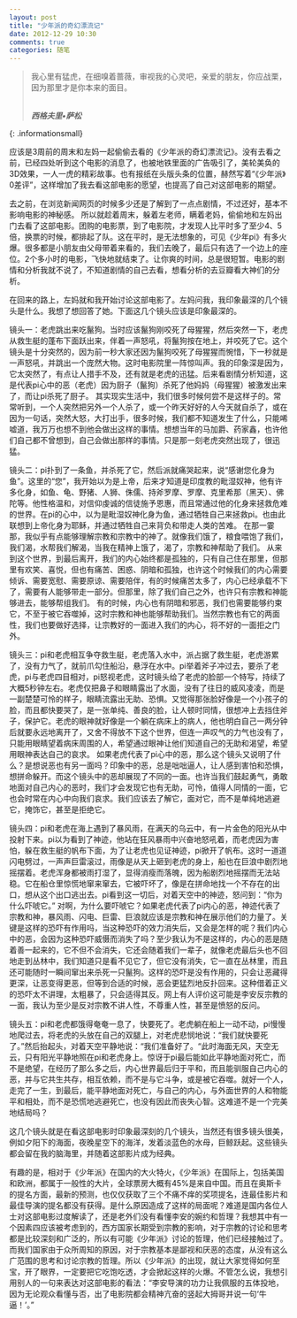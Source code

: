 ```yaml
---
layout: post
title: "少年派的奇幻漂流记"
date: 2012-12-29 10:30
comments: true
categories: 随笔
---
```


> 我心里有猛虎，在细嗅着蔷薇，审视我的心灵吧，亲爱的朋友，你应战栗，因为那里才是你本来的面目。 
> 
> <br/>
> <em style="font-weight:bold">西格夫里•萨松</em>
{: .informationsmall}

应该是3周前的周末和左妈一起偷偷去看的《少年派的奇幻漂流记》。没有去看之前，已经四处听到这个电影的消息了，也被地铁里面的广告吸引了，美轮美奂的3D效果，一人一虎的精彩故事。也有报纸在头版头条的位置，赫然写着“《少年派》0差评”，这样增加了我去看这部电影的愿望，也提高了自己对这部电影的期望。

去之前，在浏览新闻网页的时候多少还是了解到了一点点剧情，不过还好，基本不影响电影的神秘感。
所以就趁着周末，躲着左老师，瞒着老妈，偷偷地和左妈出门去看了这部电影。团购的电影票，到了电影院，才发现人比平时多了至少4、5倍，换票的时候，都排起了队。这在平时，是无法想象的，可见《少年pi》有多火爆。很多都是小朋友由父母带着来看的，我们去晚了，最后只有选了一个边上的座位。2个多小时的电影，飞快地就结束了。让你爽的时间，总是很短暂。电影的剧情和分析我就不说了，不知道剧情的自己去看，想看分析的去豆瓣看大神们的分析。

在回来的路上，左妈就和我开始讨论这部电影了。左妈问我，我印象最深的几个镜头是什么。我想了想回答了她。下面这几个镜头应该是印象最深的。

<!-- more -->

镜头一：老虎跳出来吃鬣狗。当时应该鬣狗刚咬死了母猩猩，然后突然一下，老虎从救生艇的蓬布下面跃出来，伴着一声怒吼，将鬣狗按在地上，并咬死了它。这个镜头是十分突然的，因为前一秒大家还因为鬣狗咬死了母猩猩而惋惜，下一秒就是一声怒吼，并跳出一个庞然大物。这时电影院里一阵惊叫声。我的印象深是因为，它太突然了，有点让人措手不及，还有就是老虎的迅猛。后来看剧情分析知道，这是代表pi心中的恶（老虎）因为厨子（鬣狗）杀死了他妈妈（母猩猩）被激发出来了，而让pi杀死了厨子。
其实现实生活中，我们很多时候何尝不是这样子的。常常听到，一个人突然把另外一个人杀了，或一个昨天好好的人今天就自杀了，或在因为一句话，突然大怒，大打出手，很多时候，我们都不知道发生了什么，只能唏嘘道，我万万也想不到他会做出这样的事情。想想当年的马加爵、药家鑫，也许他们自己都不曾想到，自己会做出那样的事情。只是那一刻老虎突然出现了，很迅猛。

镜头二：pi扑到了一条鱼，并杀死了它，然后派就痛哭起来，说“感谢您化身为鱼”。这里的“您”，我开始以为是上帝，后来才知道是印度教的毗湿奴神，他有许多化身，如鱼、龟、野猪、人狮、侏儒、持斧罗摩、罗摩、克里希那（黑天）、佛陀等。他性格温和，对信仰虔诚的信徒施予恩惠，而且常通过他的化身来拯救危难的世界。在pi的心中，以为是毗湿奴神化身为鱼，通过牺牲自己来拯救pi。也由此联想到上帝化身为耶稣，并通过牺牲自己来背负和带走人类的苦难。
在那一霎那，我似乎有点能够理解宗教和宗教中的神了。就像我们饿了，粮食喂饱了我们，我们渴，水帮我们解渴，当我在精神上饿了，渴了，宗教和神帮助了我们。
从来到这个世界，到最后离开，我们的内心始终都是孤独的，只有自己住在那里，但那里有欢笑、喜悦，但也有痛苦、困惑、阴暗和孤独，也许这个时候我们的内心需要倾诉、需要宽慰、需要原谅、需要陪伴，有的时候痛苦太多了，内心已经承载不下了，需要有人能够带走一部分。但那里，除了我们自己之外，也许只有宗教和神能够进去，能够帮组我们。
有的时候，内心也有阴暗和邪恶，我们也需要能够约束它，不至于被它吞噬掉，这时宗教和神也能够帮助我们。当然宗教也有它的两面性，我们也要做好选择，让宗教好的一面进入我们的内心，将不好的一面拒之门外。

镜头三：pi和老虎相互争夺救生艇，老虎落入水中，派占据了救生艇，老虎游累了，没有力气了，就前爪勾住船沿，悬浮在水中。pi举着斧子冲过去，要杀了老虎，pi与老虎四目相对，pi怒视老虎，这时镜头给了老虎的脸部一个特写，持续了大概5秒钟左右。老虎仅把鼻子和眼睛露出了水面，没有了往日的威风凌凌，而是一副楚楚可怜的样子，眼睛流露出无助、恐惧。又觉得那张脸好像是一个小孩子的脸，而且都快要哭了，是一张单纯、善良的脸，让人顿时同情，很想冲上去挡住斧子，保护它。老虎的眼神就好像是一个躺在病床上的病人，他也明白自己一两分钟后就要永远地离开了，又舍不得放不下这个世界，但连一声叹气的力气也没有了，只能用眼睛望着病床周围的人，希望通过眼神让他们知道自己的无助和渴望，希望用眼神表达自己的哀求。
如果老虎代表了pi心中的恶，那么这个镜头又说明了什么？是想说恶也有另一面吗？印象中的恶，总是咄咄逼人，让人感到害怕和恐惧，想拼命躲开。而这个镜头中的恶却展现了不同的一面。也许当我们鼓起勇气，勇敢地面对自己内心的恶时，我们才会发现它也有无助，可怜，值得人同情的一面，它也会时常在内心中向我们哀求。我们应该去了解它，面对它，而不是单纯地逃避它，掩饰它，甚至是拒绝它。

镜头四：pi和老虎在海上遇到了暴风雨，在满天的乌云中，有一片金色的阳光从中投射下来。pi以为看到了神迹，他站在狂风暴雨中兴奋地怒吼着，而老虎因为害怕，躲在救生艇的帆布下面，为了让老虎也见证神迹，pi掀开了帆布。这时一道道闪电劈过，一声声巨雷滚过，雨像是从天上砸到老虎的身上，船也在巨浪中剧烈地摇摆着。老虎浑身都被雨打湿了，显得消瘦而落魄，因为船剧烈地摇摆而无法站稳。它在船仓里惊慌地窜来窜去，它被吓坏了，像是在拼命地找一个不存在的出口，想从这个出口逃出去。pi看到这一切后，对着天空中的神迹，怒问到：“你为什么吓唬它。”
对啊，为什么要吓唬它？如果老虎代表了pi内心的恶，神迹代表了宗教和神，暴风雨、闪电、巨雷、巨浪就应该是宗教和神在展示他们的力量了。关键是这样的恐吓有作用吗，当这种恐吓的效力消失后，又会是怎样的呢？我们内心中的恶，会因为这种恐吓威慑而消失了吗？至少我认为不是这样的，内心的恶是随着善一起来的，它不但不会消失，它还会随着我们一辈子，就像老虎最后头也不回地走到丛林中，我们知道只是看不见它了，但它没有消失，它一直在丛林里，而且还可能随时一瞬间窜出来杀死一只鬣狗。这样的恐吓是没有作用的，只会让恶藏得更深，让恶变得更恶，但等到合适的时候，恶会更猛烈地反扑回来。这种借着正义的恐吓太不讲理，太粗暴了，只会适得其反。网上有人评价这可能是李安反宗教的一面，我认为至少是反对宗教不讲人性，不尊重人性，甚至是愤怒的反问。


镜头五：pi和老虎都饿得奄奄一息了，快要死了。老虎躺在船上一动不动，pi慢慢地爬过去，将老虎的头放在自己的双腿上，对老虎悲悯地说：“我们就快要死了。”然后抬起头，对着天空平静地说：“我们准备好了。“此时海面无风，天空无云，只有阳光平静地照在pi和老虎身上。惊讶于pi最后能如此平静地面对死亡，而不是绝望，在经历了那么多之后，内心世界最后归于平和，而且能驯服自己内心的恶，并与它共生共存，相互依赖，而不是与它斗争，或是被它吞噬。就好一个人，走完了一生，到最后，能平静地面对死亡，与自己的内心，与外面世界的人和物能平和相处，而不是恐慌地逃避死亡，也没有因此而丧失心智。这难道不是一个完美地结局吗？

这几个镜头就是在看这部电影时印象最深刻的几个镜头，当然还有很多镜头很美，例如夕阳下的海面，夜晚星空下的海洋，发着淡蓝色的水母，巨鲸跃起。这些镜头都会留在我的脑海里，并随着这部影片成为经典。

有趣的是，相对于《少年派》在国内的大火特火，《少年派》在国际上，包括美国和欧洲，都属于一般性的大片，全球票房大概有45%是来自中国。而且在奥斯卡的提名方面，最新的预测，也仅仅获取了三个不痛不痒的奖项提名，连最佳影片和最佳导演的提名都没有获得。是什么原因造成了这样的局面呢？难道是国内各位人士对这部电影过度解读了，还是老外们没有看懂李安的婉约和哲理？我想其中有一个因素四应该被考虑到的，西方国家长期受到宗教的影响，对于宗教的讨论和思考都是比较深刻和广泛的，所以有可能《少年派》讨论的哲理，他们已经接触过了。而我们国家由于众所周知的原因，对于宗教基本是鄙视和厌恶的态度，从没有这么广范围的思考和讨论宗教的哲理。所以《少年派》的出现，就让大家觉得如何至宝，开了眼界，一定要把它吃饱吃透，才会掀起这样的火爆。不管怎么说，我想引用别人的一句来表达对这部电影的看法：“李安导演的功力让我佩服的五体投地，因为无论观众看懂与否，出了电影院都会精神亢奋的竖起大拇哥并说一句‘牛逼！’。”

